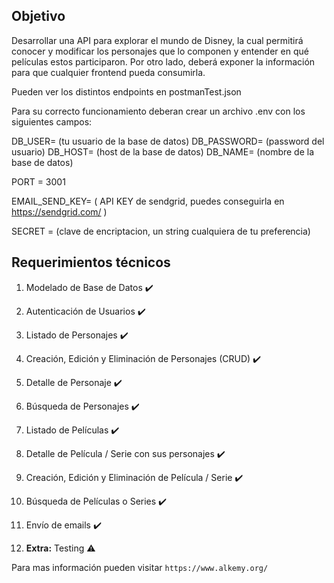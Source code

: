 ## Objetivo

Desarrollar una API para explorar el mundo de Disney, la cual permitirá conocer y modificar los personajes que lo componen y entender en qué películas estos participaron. Por otro lado, deberá exponer la información para que cualquier frontend pueda consumirla.

Pueden ver los distintos endpoints en postmanTest.json

Para su correcto funcionamiento deberan crear un archivo .env con los siguientes campos:

DB_USER= (tu usuario de la base de datos)
DB_PASSWORD= (password del usuario)
DB_HOST= (host de la base de datos)
DB_NAME= (nombre de la base de datos)

PORT = 3001

EMAIL_SEND_KEY= ( API KEY de sendgrid, puedes conseguirla en https://sendgrid.com/ )

SECRET = (clave de encriptacion, un string cualquiera de tu preferencia)

## Requerimientos técnicos

1.  Modelado de Base de Datos ✔️

2.  Autenticación de Usuarios ✔️

3.  Listado de Personajes ✔️

4.  Creación, Edición y Eliminación de Personajes (CRUD) ✔️

5.  Detalle de Personaje ✔️

6.  Búsqueda de Personajes ✔️

7.  Listado de Películas ✔️

8.  Detalle de Película / Serie con sus personajes ✔️

9.  Creación, Edición y Eliminación de Película / Serie ✔️

10. Búsqueda de Películas o Series ✔️

11. Envío de emails ✔️

12. **Extra:** Testing ⚠️

Para mas información pueden visitar `https://www.alkemy.org/`
